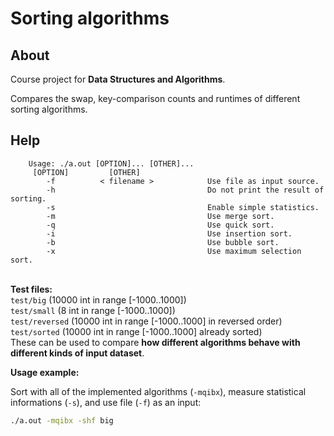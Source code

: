 # Sorting algorithms

## About
Course project for **Data Structures and Algorithms**.

Compares the swap, key-comparison counts and runtimes of different sorting algorithms.

## Help
```
	Usage: ./a.out [OPTION]... [OTHER]...
  	 [OPTION]         [OTHER]
    	-f          < filename >            Use file as input source.
    	-h                                  Do not print the result of sorting.
    	-s                                  Enable simple statistics.
    	-m                                  Use merge sort.
	    -q                                  Use quick sort.
    	-i                                  Use insertion sort.
    	-b                                  Use bubble sort.
    	-x                                  Use maximum selection sort.
```
<br>**Test files:**<br>
```test/big``` (10000 int in range [-1000..1000])<br>
```test/small``` (8 int in range [-1000..1000])<br>
```test/reversed``` (10000 int in range [-1000..1000] in reversed order)<br>
```test/sorted``` (10000 int in range [-1000..1000] already sorted)<br>
These can be used to compare **how different algorithms behave with different kinds of input dataset**.

**Usage example:**

Sort with all of the implemented algorithms (```-mqibx```), measure statistical informations (```-s```), and use file (```-f```) as an input:<br>
```bash
./a.out -mqibx -shf big
```
